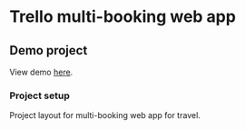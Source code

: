 # Trello multi-booking web app

## Demo project
View demo <a href="https://nascal3.github.io/trillo/">here</a>.


### Project setup
Project layout for multi-booking web app for travel.

